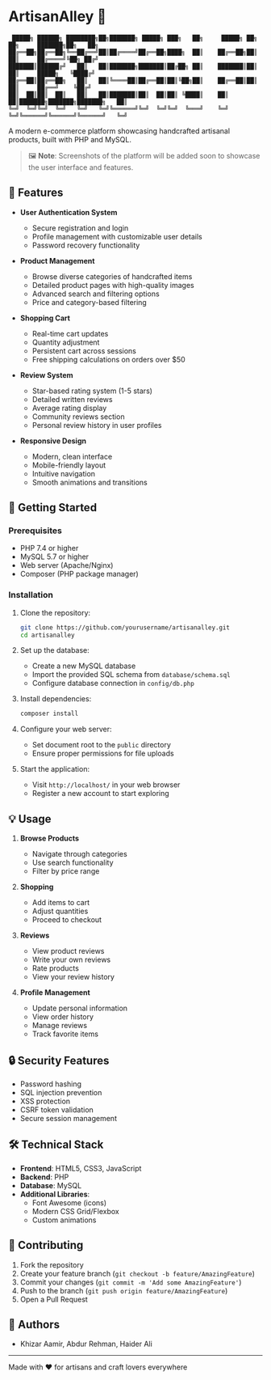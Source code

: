 # ArtisanAlley 🎨

```
 █████╗ ██████╗ ████████╗██╗███████╗ █████╗ ███╗   ██╗     █████╗ ██╗     ██╗     ███████╗██╗   ██╗
██╔══██╗██╔══██╗╚══██╔══╝██║██╔════╝██╔══██╗████╗  ██║    ██╔══██╗██║     ██║     ██╔════╝╚██╗ ██╔╝
███████║██████╔╝   ██║   ██║███████╗███████║██╔██╗ ██║    ███████║██║     ██║     █████╗   ╚████╔╝ 
██╔══██║██╔══██╗   ██║   ██║╚════██║██╔══██║██║╚██╗██║    ██╔══██║██║     ██║     ██╔══╝    ╚██╔╝  
██║  ██║██║  ██║   ██║   ██║███████║██║  ██║██║ ╚████║    ██║  ██║███████╗███████╗███████╗   ██║   
╚═╝  ╚═╝╚═╝  ╚═╝   ╚═╝   ╚═╝╚══════╝╚═╝  ╚═╝╚═╝  ╚═══╝    ╚═╝  ╚═╝╚══════╝╚══════╝╚══════╝   ╚═╝   
```

A modern e-commerce platform showcasing handcrafted artisanal products, built with PHP and MySQL.

> 🖼️ **Note**: Screenshots of the platform will be added soon to showcase the user interface and features.

## 🌟 Features

- **User Authentication System**
  - Secure registration and login
  - Profile management with customizable user details
  - Password recovery functionality

- **Product Management**
  - Browse diverse categories of handcrafted items
  - Detailed product pages with high-quality images
  - Advanced search and filtering options
  - Price and category-based filtering

- **Shopping Cart**
  - Real-time cart updates
  - Quantity adjustment
  - Persistent cart across sessions
  - Free shipping calculations on orders over $50

- **Review System**
  - Star-based rating system (1-5 stars)
  - Detailed written reviews
  - Average rating display
  - Community reviews section
  - Personal review history in user profiles

- **Responsive Design**
  - Modern, clean interface
  - Mobile-friendly layout
  - Intuitive navigation
  - Smooth animations and transitions

## 🚀 Getting Started

### Prerequisites

- PHP 7.4 or higher
- MySQL 5.7 or higher
- Web server (Apache/Nginx)
- Composer (PHP package manager)

### Installation

1. Clone the repository:
   ```bash
   git clone https://github.com/yourusername/artisanalley.git
   cd artisanalley
   ```

2. Set up the database:
   - Create a new MySQL database
   - Import the provided SQL schema from `database/schema.sql`
   - Configure database connection in `config/db.php`

3. Install dependencies:
   ```bash
   composer install
   ```

4. Configure your web server:
   - Set document root to the `public` directory
   - Ensure proper permissions for file uploads

5. Start the application:
   - Visit `http://localhost/` in your web browser
   - Register a new account to start exploring

## 💡 Usage

1. **Browse Products**
   - Navigate through categories
   - Use search functionality
   - Filter by price range

2. **Shopping**
   - Add items to cart
   - Adjust quantities
   - Proceed to checkout

3. **Reviews**
   - View product reviews
   - Write your own reviews
   - Rate products
   - View your review history

4. **Profile Management**
   - Update personal information
   - View order history
   - Manage reviews
   - Track favorite items

## 🔒 Security Features

- Password hashing
- SQL injection prevention
- XSS protection
- CSRF token validation
- Secure session management

## 🛠️ Technical Stack

- **Frontend**: HTML5, CSS3, JavaScript
- **Backend**: PHP
- **Database**: MySQL
- **Additional Libraries**:
  - Font Awesome (icons)
  - Modern CSS Grid/Flexbox
  - Custom animations

## 📝 Contributing

1. Fork the repository
2. Create your feature branch (`git checkout -b feature/AmazingFeature`)
3. Commit your changes (`git commit -m 'Add some AmazingFeature'`)
4. Push to the branch (`git push origin feature/AmazingFeature`)
5. Open a Pull Request

## 👥 Authors

- Khizar Aamir, Abdur Rehman, Haider Ali


---

Made with ❤️ for artisans and craft lovers everywhere
